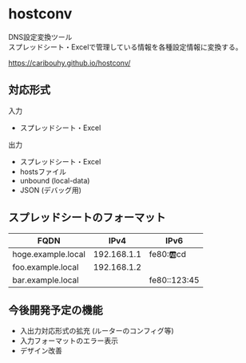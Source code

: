 # hostconv

DNS設定変換ツール <br>
スプレッドシート・Excelで管理している情報を各種設定情報に変換する。

https://caribouhy.github.io/hostconv/

## 対応形式

入力

- スプレッドシート・Excel

出力

- スプレッドシート・Excel
- hostsファイル
- unbound (local-data)
- JSON (デバッグ用)

## スプレッドシートのフォーマット

| FQDN | IPv4 | IPv6 |
| ---- | ---- | ---- |
| hoge.example.local | 192.168.1.1 | fe80::ab:cd |
| foo.example.local | 192.168.1.2 | |
| bar.example.local |  | fe80::123:45 |

## 今後開発予定の機能

- 入出力対応形式の拡充 (ルーターのコンフィグ等)
- 入力フォーマットのエラー表示
- デザイン改善